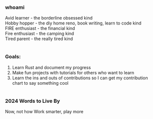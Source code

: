 ### whoami
Avid learner - the borderline obsessed kind <br>
Hobby hopper - the diy home reno, book writing, learn to code kind <br>
FIRE enthusiast - the financial kind <br>
Fire enthusiast - the camping kind <br>
Tired parent - the really tired kind 
<br><br>
### Goals:
1. Learn Rust and document my progress
2. Make fun projects with tutorials for others who want to learn
3. Learn the ins and outs of contributions so I can get my contribution chart to say something cool
<br><br>
### 2024 Words to Live By
Now, not how
Work smarter, play more

<!---
Mitch899/Mitch899 is a ✨ special ✨ repository because its `README.md` (this file) appears on your GitHub profile.
You can click the Preview link to take a look at your changes.
--->

